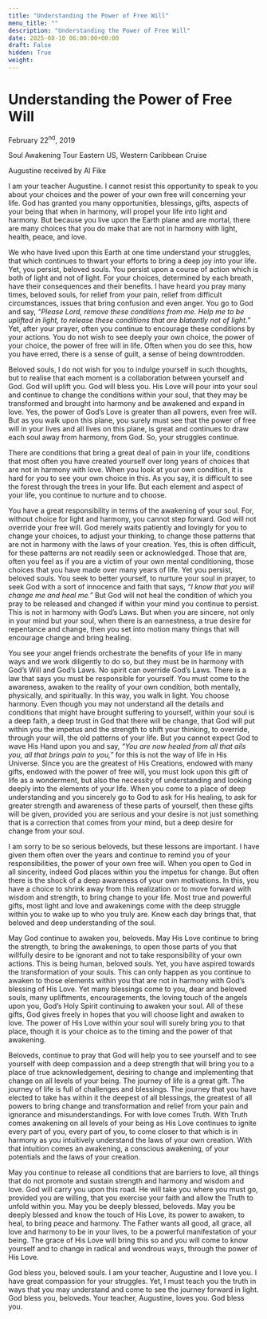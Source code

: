 ```yaml
---
title: "Understanding the Power of Free Will"
menu_title: ""
description: "Understanding the Power of Free Will"
date: 2025-08-10 06:00:00+00:00
draft: False
hidden: True
weight:
---
```

# Understanding the Power of Free Will

February 22<sup>nd</sup>, 2019

Soul Awakening Tour Eastern US, Western Caribbean Cruise

Augustine received by Al Fike

I am your teacher Augustine. I cannot resist this opportunity to speak to you about your choices and the power of your own free will concerning your life. God has granted you many opportunities, blessings, gifts, aspects of your being that when in harmony, will propel your life into light and harmony. But because you live upon the Earth plane and are mortal, there are many choices that you do make that are not in harmony with light, health, peace, and
love.

We who have lived upon this Earth at one time understand your struggles, that which continues to thwart your efforts to bring a deep joy into your life. Yet, you persist, beloved souls. You persist upon a course of action which is both of light and not of light. For your choices, determined by each breath, have their consequences and their benefits. I have heard you pray many times, beloved souls, for relief from your pain, relief from difficult circumstances, issues that bring confusion and even anger. You go to God and say, *“Please Lord, remove these conditions from me. Help me to be uplifted in light, to release these conditions that are blatantly not of light.”* Yet, after your prayer, often you continue to encourage these conditions by your actions. You do not wish to see deeply your own choice, the power of your choice, the power of free will in life. Often when you do see this, how you have erred, there is a sense of guilt, a sense of being downtrodden. 

Beloved souls, I do not wish for you to indulge yourself in such thoughts, but to realise that each moment is a collaboration between yourself and God. God will uplift you. God will bless you. His Love will pour into your soul and continue to change the conditions within your soul, that they may be transformed and brought into harmony and be awakened and expand in love. Yes, the power of God’s Love is greater than all powers, even free will. But as you walk upon this plane, you surely must see that the power of free will in your lives and all lives on this plane, is great and continues to draw each soul away from harmony, from God. So, your struggles continue.

There are conditions that bring a great deal of pain in your life, conditions that most often you have created yourself over long years of choices that are not in harmony with love. When you look at your own condition, it is hard for you to see your own choice in this. As you say, it is difficult to see the forest through the trees in your life. But each element and aspect of your life, you continue to nurture and to choose.

You have a great responsibility in terms of the awakening of your soul. For, without choice for light and harmony, you cannot step forward. God will not override your free will. God merely waits patiently and lovingly for you to change your choices, to adjust your thinking, to change those patterns that are not in harmony with the laws of your creation. Yes, this is often difficult, for these patterns are not readily seen or acknowledged. Those that are, often you feel as if you are a victim of your own mental conditioning, those choices that you have made over many years of life. Yet you persist, beloved souls. You seek to better yourself, to nurture your soul in prayer, to seek God with a sort of innocence and faith that says, *“I know that you will change me and heal me.”* But God will not heal the condition of which you pray to be released and changed if within your mind you continue to persist. This is not in harmony with God’s Laws. But when you are sincere, not only in your mind but your soul, when there is an earnestness, a true desire for repentance and change, then you set into motion many things that will encourage change and bring healing.

You see your angel friends orchestrate the benefits of your life in many ways and we work diligently to do so, but they must be in harmony with God’s Will and God’s Laws. No spirit can override God’s Laws. There is a law that says you must be responsible for yourself. You must come to the awareness, awaken to the reality of your own condition, both mentally, physically, and spiritually. In this way, you walk in light. You choose harmony. Even though you may not understand all the details and conditions that might have brought suffering to yourself, within your soul is a deep faith, a deep trust in God that there will be change, that God will put within you the impetus and the strength to shift your thinking, to override, through your will, the old patterns of your life. But you cannot expect God to wave His Hand upon you and say, *“You are now healed from all that ails you, all that brings pain to you,”* for this is not the way of life in His Universe. Since you are the greatest of His Creations, endowed with many gifts, endowed with the power of free will, you must look upon this gift of life as a wonderment, but also the necessity of understanding and looking deeply into the elements of your life. When you come to a place of deep understanding and you sincerely go to God to ask for His healing, to ask for greater strength and awareness of these parts of yourself, then these gifts will be given, provided you are serious and your desire is not just something that is a correction that comes from your mind, but a deep desire for change from your soul. 

I am sorry to be so serious beloveds, but these lessons are important. I have given them often over the years and continue to remind you of your responsibilities, the power of your own free will. When you open to God in all sincerity, indeed God places within you the impetus for change. But often there is the shock of a deep awareness of your own motivations. In this, you have a choice to shrink away from this realization or to move forward with wisdom and strength, to bring change to your life. Most true and powerful gifts, most light and love and awakenings come with the deep struggle within you to wake up to who you truly are. Know each day brings that, that beloved and deep understanding of the soul.
 
May God continue to awaken you, beloveds. May His Love continue to bring the strength, to bring the awakenings, to open those parts of you that willfully desire to be ignorant and not to take responsibility of your own actions. This is being human, beloved souls. Yet, you have aspired towards the transformation of your souls. This can only happen as you continue to awaken to those elements within you that are not in harmony with God’s blessing of His Love. Yet many blessings come to you, dear and beloved souls, many upliftments, encouragements, the loving touch of the angels upon you, God’s Holy Spirit continuing to awaken your soul. All of these gifts, God gives freely in hopes that you will choose light and awaken to love. The power of His Love within your soul will surely bring you to that place, though it is your choice as to the timing and the power of that awakening. 

Beloveds, continue to pray that God will help you to see yourself and to see yourself with deep compassion and a deep strength that will bring you to a place of true acknowledgement, desiring to change and implementing that change on all levels of your being. The journey of life is a great gift. The journey of life is full of challenges and blessings. The journey that you have elected to take has within it the deepest of all blessings, the greatest of all powers to bring change and transformation and relief from your pain and ignorance and misunderstandings. For with love comes Truth. With Truth comes awakening on all levels of your being as His Love continues to ignite every part of you, every part of you, to come closer to that which is in harmony as you intuitively understand the laws of your own creation. With that intuition comes an awakening, a conscious awakening, of your potentials and the laws of your creation.

May you continue to release all conditions that are barriers to love, all things that do not promote and sustain strength and harmony and wisdom and love. God will carry you upon this road. He will take you where you must go, provided you are willing, that you exercise your faith and allow the Truth to unfold within you. May you be deeply blessed, beloveds. May you be deeply blessed and know the touch of His Love, its power to awaken, to heal, to bring peace and harmony. The Father wants all good, all grace, all love and harmony to be in your lives, to be a powerful manifestation of your being. The grace of His Love will bring this so and you will come to know yourself and to change in radical and wondrous ways, through the power of His Love. 

God bless you, beloved souls. I am your teacher, Augustine and I love you. I have great compassion for your struggles. Yet, I must teach you the truth in ways that you may understand and come to see the journey forward in light. God bless you, beloveds. Your teacher, Augustine, loves you. God bless you. 
